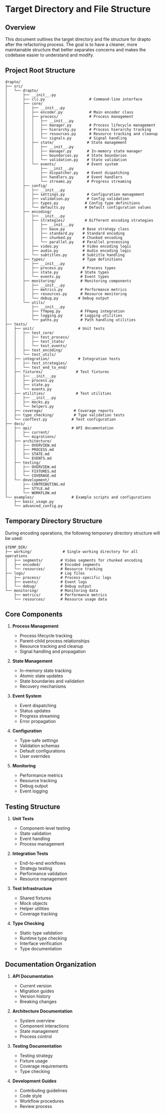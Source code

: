 # Target Directory and File Structure

## Overview
This document outlines the target directory and file structure for drapto after the refactoring process. The goal is to have a cleaner, more maintainable structure that better separates concerns and makes the codebase easier to understand and modify.

## Project Root Structure
```
drapto/
├── src/
│   └── drapto/
│       ├── __init__.py
│       ├── cli.py                    # Command-line interface
│       ├── core/
│       │   ├── __init__.py
│       │   ├── encoder.py            # Main encoder class
│       │   ├── process/              # Process management
│       │   │   ├── __init__.py
│       │   │   ├── manager.py        # Process lifecycle management
│       │   │   ├── hierarchy.py      # Process hierarchy tracking
│       │   │   ├── resources.py      # Resource tracking and cleanup
│       │   │   └── signals.py        # Signal handling
│       │   ├── state/               # State management
│       │   │   ├── __init__.py
│       │   │   ├── manager.py       # In-memory state manager
│       │   │   ├── boundaries.py    # State boundaries
│       │   │   └── validation.py    # State validation
│       │   └── events/              # Event system
│       │       ├── __init__.py
│       │       ├── dispatcher.py    # Event dispatching
│       │       ├── handlers.py      # Event handlers
│       │       └── streams.py       # Progress streaming
│       ├── config/
│       │   ├── __init__.py
│       │   ├── settings.py          # Configuration management
│       │   ├── validation.py        # Config validation
│       │   ├── types.py            # Config type definitions
│       │   └── defaults.py         # Default configuration values
│       ├── encoding/
│       │   ├── __init__.py
│       │   ├── strategies/         # Different encoding strategies
│       │   │   ├── __init__.py
│       │   │   ├── base.py        # Base strategy class
│       │   │   ├── standard.py    # Standard encoding
│       │   │   ├── chunked.py     # Chunked encoding
│       │   │   └── parallel.py    # Parallel processing
│       │   ├── video.py           # Video encoding logic
│       │   ├── audio.py           # Audio encoding logic
│       │   └── subtitles.py       # Subtitle handling
│       ├── types/                 # Type definitions
│       │   ├── __init__.py
│       │   ├── process.py         # Process types
│       │   ├── state.py          # State types
│       │   └── events.py         # Event types
│       ├── monitoring/           # Monitoring components
│       │   ├── __init__.py
│       │   ├── metrics.py        # Performance metrics
│       │   ├── resources.py      # Resource monitoring
│       │   └── debug.py         # Debug output
│       └── utils/
│           ├── __init__.py
│           ├── ffmpeg.py         # FFmpeg integration
│           ├── logging.py        # Logging utilities
│           └── paths.py          # Path handling utilities
├── tests/
│   ├── unit/                    # Unit tests
│   │   ├── test_core/
│   │   │   ├── test_process/
│   │   │   ├── test_state/
│   │   │   └── test_events/
│   │   ├── test_encoding/
│   │   └── test_utils/
│   ├── integration/             # Integration tests
│   │   ├── test_strategies/
│   │   └── test_end_to_end/
│   ├── fixtures/               # Test fixtures
│   │   ├── __init__.py
│   │   ├── process.py
│   │   ├── state.py
│   │   └── events.py
│   ├── utilities/              # Test utilities
│   │   ├── __init__.py
│   │   ├── mocks.py
│   │   └── helpers.py
│   ├── coverage/              # Coverage reports
│   ├── type_checking/         # Type validation tests
│   └── conftest.py           # Test configuration
├── docs/
│   ├── api/                  # API documentation
│   │   ├── current/
│   │   └── migrations/
│   ├── architecture/
│   │   ├── OVERVIEW.md
│   │   ├── PROCESS.md
│   │   ├── STATE.md
│   │   └── EVENTS.md
│   ├── testing/
│   │   ├── OVERVIEW.md
│   │   ├── FIXTURES.md
│   │   └── COVERAGE.md
│   └── development/
│       ├── CONTRIBUTING.md
│       ├── STYLE.md
│       └── WORKFLOW.md
└── examples/                 # Example scripts and configurations
    ├── basic_usage.py
    └── advanced_config.py
```

## Temporary Directory Structure
During encoding operations, the following temporary directory structure will be used:
```
$TEMP_DIR/
├── working/              # Single working directory for all operations
│   ├── segments/        # Video segments for chunked encoding
│   ├── encoded/         # Encoded segments
│   └── resources/       # Resource tracking
├── logs/                # Log files
│   ├── process/         # Process-specific logs
│   ├── events/          # Event logs
│   └── debug/           # Debug output
└── monitoring/          # Monitoring data
    ├── metrics/         # Performance metrics
    └── resources/       # Resource usage data
```

## Core Components

1. **Process Management**
   - Process lifecycle tracking
   - Parent-child process relationships
   - Resource tracking and cleanup
   - Signal handling and propagation

2. **State Management**
   - In-memory state tracking
   - Atomic state updates
   - State boundaries and validation
   - Recovery mechanisms

3. **Event System**
   - Event dispatching
   - Status updates
   - Progress streaming
   - Error propagation

4. **Configuration**
   - Type-safe settings
   - Validation schemas
   - Default configurations
   - User overrides

5. **Monitoring**
   - Performance metrics
   - Resource tracking
   - Debug output
   - Event logging

## Testing Structure

1. **Unit Tests**
   - Component-level testing
   - State validation
   - Event handling
   - Process management

2. **Integration Tests**
   - End-to-end workflows
   - Strategy testing
   - Performance validation
   - Resource management

3. **Test Infrastructure**
   - Shared fixtures
   - Mock objects
   - Helper utilities
   - Coverage tracking

4. **Type Checking**
   - Static type validation
   - Runtime type checking
   - Interface verification
   - Type documentation

## Documentation Organization

1. **API Documentation**
   - Current version
   - Migration guides
   - Version history
   - Breaking changes

2. **Architecture Documentation**
   - System overview
   - Component interactions
   - State management
   - Process control

3. **Testing Documentation**
   - Testing strategy
   - Fixture usage
   - Coverage requirements
   - Type checking

4. **Development Guides**
   - Contributing guidelines
   - Code style
   - Workflow procedures
   - Review process 